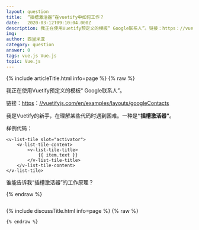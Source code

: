 ```yaml
---
layout: question
title:  “插槽激活器”在vuetify中如何工作？
date:   2020-03-12T09:10:04.000Z
description: 我正在使用Vuetify预定义的模板“ Google联系人”。链接：https：//vuetifyjs.com/en/examples/layouts...
img: 
author: 西里米亚
category: question
answer: 0
tags: vue.js Vue.js
topic: Vue.js
---
```

<div class="article-root">
  <div class="article">
    {% include articleTitle.html info=page %}
    {% raw %}
    <div class="article-content"><p><font style="vertical-align: inherit;"><font style="vertical-align: inherit;">我正在使用Vuetify预定义的模板“ Google联系人”。</font></font></p>

<p><font style="vertical-align: inherit;"><font style="vertical-align: inherit;">链接：</font><a href="https://vuetifyjs.com/en/examples/layouts/googleContacts" rel="noreferrer"><font style="vertical-align: inherit;">https</font></a><font style="vertical-align: inherit;">：</font></font><a href="https://vuetifyjs.com/en/examples/layouts/googleContacts" rel="noreferrer"><font style="vertical-align: inherit;"><font style="vertical-align: inherit;">//vuetifyjs.com/en/examples/layouts/googleContacts</font></font></a></p>

<p><font style="vertical-align: inherit;"><font style="vertical-align: inherit;">我是Vuetify的新手，在理解某些代码时遇到困难。</font><font style="vertical-align: inherit;">一种是</font></font><strong><font style="vertical-align: inherit;"><font style="vertical-align: inherit;">“插槽激活器”</font></font></strong><font style="vertical-align: inherit;"><font style="vertical-align: inherit;">。</font></font></p>

<p><font style="vertical-align: inherit;"><font style="vertical-align: inherit;">样例代码：</font></font></p>

<pre><code>&lt;v-list-tile slot="activator"&gt;<font></font>
    &lt;v-list-tile-content&gt;<font></font>
        &lt;v-list-tile-title&gt;<font></font>
            {{ item.text }}<font></font>
        &lt;/v-list-tile-title&gt;<font></font>
    &lt;/v-list-tile-content&gt;<font></font>
&lt;/v-list-tile&gt;<font></font>
</code></pre>

<p><font style="vertical-align: inherit;"><font style="vertical-align: inherit;">谁能告诉我“插槽激活器”的工作原理？</font></font></p></div>
    {% endraw %}
  </div>
  <p style="height: 0;width:0;overflow: hidden;"> 第1188篇《“插槽激活器”在vuetify中如何工作？》来自Winter(https://github.com/aiyld/aiyld.github.io)的站点</p>
  <div class="discuss-wrapper">
    {% include discussTitle.html info=page %}
    {% raw %}
    
    {% endraw %}
  </div>
<div>
